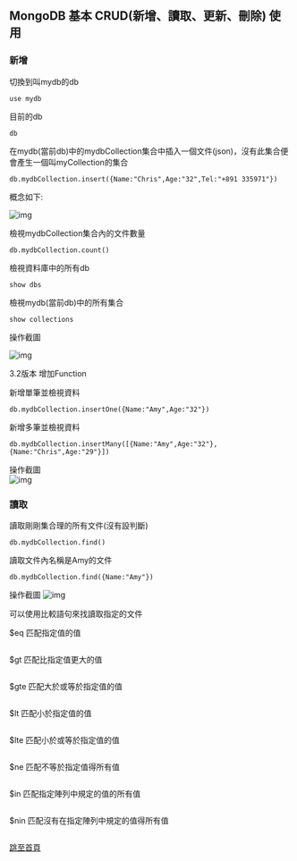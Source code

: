 ## MongoDB 基本 CRUD(新增、讀取、更新、刪除) 使用

### 新增  

切換到叫mydb的db  
```
use mydb
```  

目前的db
```
db
```

在mydb(當前db)中的mydbCollection集合中插入一個文件(json)，沒有此集合便會產生一個叫myCollection的集合  
```
db.mydbCollection.insert({Name:"Chris",Age:"32",Tel:"+891 335971"})
```  
概念如下:  

![img](https://donaldsher.github.io/LearningBlog/page4/0.jpg)

檢視mydbCollection集合內的文件數量
```
db.mydbCollection.count()
```

檢視資料庫中的所有db
```
show dbs
```

檢視mydb(當前db)中的所有集合
```
show collections
```  

操作截圖  

![img](https://donaldsher.github.io/LearningBlog/page4/1.png)  

3.2版本 增加Function

新增單筆並檢視資料  
```
db.mydbCollection.insertOne({Name:"Amy",Age:"32"})
```  

新增多筆並檢視資料  
```
db.mydbCollection.insertMany([{Name:"Amy",Age:"32"},{Name:"Chris",Age:"29"}])
```  

操作截圖  
![img](https://donaldsher.github.io/LearningBlog/page4/2.png)  


### 讀取  

讀取剛剛集合理的所有文件(沒有設判斷)
```
db.mydbCollection.find()
```  

讀取文件內名稱是Amy的文件
```
db.mydbCollection.find({Name:"Amy"})
```  

操作截圖
![img](https://donaldsher.github.io/LearningBlog/page4/3.png)


可以使用比較語句來找讀取指定的文件  

$eq 匹配指定值的值  
```
```

$gt 匹配比指定值更大的值
```
```  

$gte 匹配大於或等於指定值的值
```
```

$lt 匹配小於指定值的值  
```
```  

$lte 匹配小於或等於指定值的值  
```
```  

$ne 匹配不等於指定值得所有值
```
```  

$in  匹配指定陣列中規定的值的所有值
```
```

$nin 匹配沒有在指定陣列中規定的值得所有值
```
```  






[跳至首頁](https://donaldsher.github.io/LearningBlog/)
